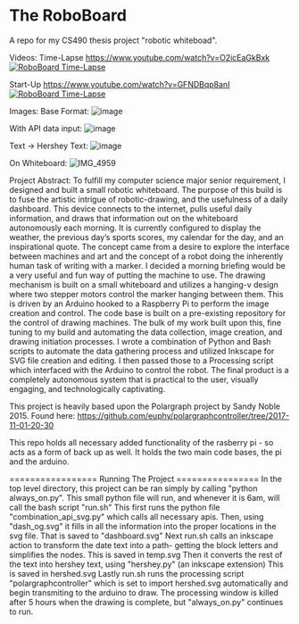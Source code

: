 # The RoboBoard
A repo for my CS490 thesis project "robotic whiteboad".

Videos:
Time-Lapse
https://www.youtube.com/watch?v=O2icEaGkBxk
[![RoboBoard Time-Lapse](https://img.youtube.com/vi/O2icEaGkBxk/0.jpg)](https://www.youtube.com/watch?v=O2icEaGkBxk)

Start-Up
https://www.youtube.com/watch?v=GFNDBqp8anI 
[![RoboBoard Time-Lapse](https://img.youtube.com/vi/GFNDBqp8anI/0.jpg)](https://www.youtube.com/watch?v=GFNDBqp8anI)

Images:
Base Format: 
![image](https://user-images.githubusercontent.com/60043682/208540982-f3204b28-4c8a-4b27-b619-90921aa3c8ee.png)

With API data input:
![image](https://user-images.githubusercontent.com/60043682/208544381-79d9e868-22fb-40a2-bb80-36d15b3f13d9.png)

Text -> Hershey Text: 
![image](https://user-images.githubusercontent.com/60043682/208542482-05af0eb9-95b6-44f0-bac0-64b23e23e87b.png)

On Whiteboard: 
![IMG_4959](https://user-images.githubusercontent.com/60043682/208542254-e3e2f325-6ddf-4a7b-bdfa-88f5fbf9f31e.jpg)

Project Abstract:
	To fulfill my computer science major senior requirement, I designed and built a small robotic whiteboard. The purpose of this build is to fuse the artistic intrigue of robotic-drawing, and the usefulness of a daily dashboard. This device connects to the internet, pulls useful daily information, and draws that information out on the whiteboard autonomously each morning. It is currently configured to display the weather, the previous day’s sports scores, my calendar for the day, and an inspirational quote. The concept came from a desire to explore the interface between machines and art and the concept of a robot doing the inherently human task of writing with a marker. I decided a morning briefing would be a very useful and fun way of putting the machine to use. The drawing mechanism is built on a small whiteboard and utilizes a hanging-v design where two stepper motors control the marker hanging between them. This is driven by an Arduino hooked to a Raspberry Pi to perform the image creation and control. The code base is built on a pre-existing repository for the control of drawing machines. The bulk of my work built upon this, fine tuning to my build and automating the data collection, image creation, and drawing initiation processes. I wrote a combination of Python and Bash scripts to automate the data gathering process and utilized Inkscape for SVG file creation and editing. I then passed those to a Processing script which interfaced with the Arduino to control the robot. The final product is a completely autonomous system that is practical to the user, visually engaging, and technologically captivating. 

This project is heavily based upon the Polargraph project by Sandy Noble 2015.
Found here: https://github.com/euphy/polargraphcontroller/tree/2017-11-01-20-30

This repo holds all necessary added functionality of the rasberry pi - so acts as a form of back up as well.
It holds the two main code bases, the pi and the arduino.


================= Running The Project ================
In the top level directory, this project can be ran simply by calling "python always_on.py". 
This small python file will run, and whenever it is 6am, will call the bash script "run.sh"
This first runs the python file "combination_api_svg.py" which calls all necessary apis. Then, using "dash_og.svg" it fills in all the information into the proper 
locations in the svg file. That is saved to "dashboard.svg" 
Next run.sh calls an inkscape action to transform the date text into a path- getting the block letters and simplifies the nodes. This is saved in temp.svg
Then it converts the rest of the text into hershey text, using "hershey.py" (an inkscape extension) This is saved in hershed.svg
Lastly run.sh runs the processing script "polargraphcontroller" which is set to import hershed.svg automatically and begin transmiting to the arduino to draw. 
The processing window is killed after 5 hours when the drawing is complete, but "always_on.py" continues to run.


